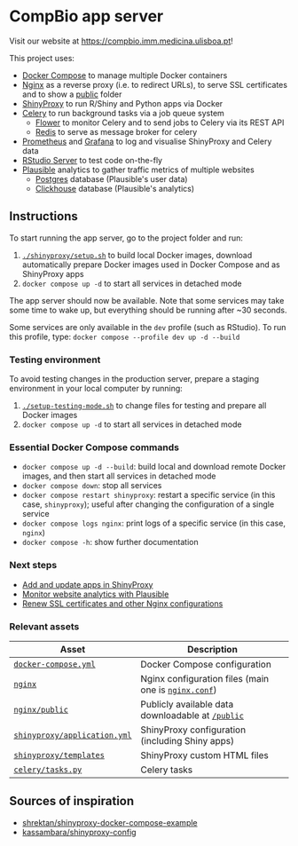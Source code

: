 # CompBio app server

Visit our website at https://compbio.imm.medicina.ulisboa.pt!

This project uses:
- [Docker Compose][] to manage multiple Docker containers
- [Nginx][] as a reverse proxy (i.e. to redirect URLs), to serve SSL
certificates and to show a [public](nginx/public) folder
- [ShinyProxy][] to run R/Shiny and Python apps via Docker
- [Celery][] to run background tasks via a job queue system
  - [Flower][] to monitor Celery and to send jobs to Celery via its REST API
  - [Redis][] to serve as message broker for celery
- [Prometheus][] and [Grafana][] to log and visualise ShinyProxy and Celery data
- [RStudio Server][] to test code on-the-fly
- [Plausible][] analytics to gather traffic metrics of multiple websites
  - [Postgres][] database (Plausible's user data)
  - [Clickhouse][] database (Plausible's analytics)

[Docker Compose]: https://docs.docker.com/compose/
[ShinyProxy]: https://shinyproxy.io
[Grafana]: https://grafana.com
[Celery]: https://docs.celeryproject.org/
[Flower]: https://flower.readthedocs.io/en/latest/
[Redis]: https://redis.io
[Prometheus]: https://prometheus.io
[RStudio Server]: https://www.rstudio.com/products/rstudio/
[Nginx]: https://nginx.org
[Plausible]: https://plausible.io
[Postgres]: https://www.postgresql.org
[Clickhouse]: https://clickhouse.com

## Instructions

To start running the app server, go to the project folder and run:

1. [`./shinyproxy/setup.sh`](setup.sh) to build local Docker images,
download automatically prepare Docker images used in Docker Compose and as
ShinyProxy apps
2. `docker compose up -d` to start all services in detached mode

The app server should now be available. Note that some services may take some
time to wake up, but everything should be running after ~30 seconds.

Some services are only available in the `dev` profile (such as RStudio). To
run this profile, type: `docker compose --profile dev up -d --build`

### Testing environment

To avoid testing changes in the production server, prepare a staging
environment in your local computer by running:

1. [`./setup-testing-mode.sh`](setup-testing-mode.sh) to change files for
testing and prepare all Docker images
2. `docker compose up -d` to start all services in detached mode

### Essential Docker Compose commands

- `docker compose up -d --build`: build local and download remote Docker
images, and then start all services in detached mode
- `docker compose down`: stop all services
- `docker compose restart shinyproxy`: restart a specific service (in this case,
`shinyproxy`); useful after changing the configuration of a single service
- `docker compose logs nginx`: print logs of a specific service (in this case,
`nginx`)
- `docker compose -h`: show further documentation

### Next steps

- [Add and update apps in ShinyProxy](shinyproxy)
- [Monitor website analytics with Plausible](plausible)
- [Renew SSL certificates and other Nginx configurations](nginx)

### Relevant assets

Asset                                           | Description
----------------------------------------------- | --------------------------------------------------------------------
[`docker-compose.yml`](docker-compose.yml)      | Docker Compose configuration
[`nginx`](nginx)                                | Nginx configuration files (main one is [`nginx.conf`][nginx.conf])
[`nginx/public`](nginx/public)                  | Publicly available data downloadable at [`/public`][public]
[`shinyproxy/application.yml`][application.yml] | ShinyProxy configuration (including Shiny apps)
[`shinyproxy/templates`](shinyproxy/templates)  | ShinyProxy custom HTML files
[`celery/tasks.py`](celery/tasks.py)            | Celery tasks

[application.yml]: shinyproxy/application.yml
[nginx.conf]: nginx/nginx.conf
[public]: https://compbio.imm.medicina.ulisboa.pt/public

## Sources of inspiration

- [shrektan/shinyproxy-docker-compose-example][shrektan]
- [kassambara/shinyproxy-config][kassambra]

[shrektan]: https://github.com/shrektan/shinyproxy-docker-compose-example
[kassambra]: https://github.com/kassambara/shinyproxy-config
